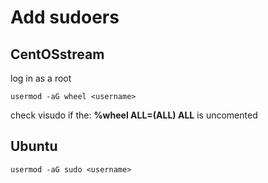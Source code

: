 # Add sudoers

## CentOSstream

log in as a root 
```
usermod -aG wheel <username>
```

check visudo if the: **%wheel  ALL=(ALL)  ALL** is uncomented

## Ubuntu

```
usermod -aG sudo <username>
```